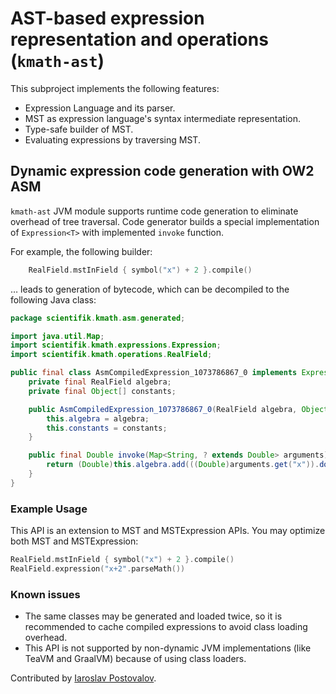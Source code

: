 # AST-based expression representation and operations (`kmath-ast`)

This subproject implements the following features:

- Expression Language and its parser.
- MST as expression language's syntax intermediate representation.
- Type-safe builder of MST.
- Evaluating expressions by traversing MST.

## Dynamic expression code generation with OW2 ASM

`kmath-ast` JVM module supports runtime code generation to eliminate overhead of tree traversal. Code generator builds 
a special implementation of `Expression<T>` with implemented `invoke` function. 

For example, the following builder: 

```kotlin
    RealField.mstInField { symbol("x") + 2 }.compile()
``` 

… leads to generation of bytecode, which can be decompiled to the following Java class: 

```java
package scientifik.kmath.asm.generated;

import java.util.Map;
import scientifik.kmath.expressions.Expression;
import scientifik.kmath.operations.RealField;

public final class AsmCompiledExpression_1073786867_0 implements Expression<Double> {
    private final RealField algebra;
    private final Object[] constants;

    public AsmCompiledExpression_1073786867_0(RealField algebra, Object[] constants) {
        this.algebra = algebra;
        this.constants = constants;
    }

    public final Double invoke(Map<String, ? extends Double> arguments) {
        return (Double)this.algebra.add(((Double)arguments.get("x")).doubleValue(), 2.0D);
    }
}
```

### Example Usage

This API is an extension to MST and MSTExpression APIs. You may optimize both MST and MSTExpression: 

```kotlin
RealField.mstInField { symbol("x") + 2 }.compile()
RealField.expression("x+2".parseMath())
```

### Known issues

- The same classes may be generated and loaded twice, so it is recommended to cache compiled expressions to avoid
class loading overhead. 
- This API is not supported by non-dynamic JVM implementations (like TeaVM and GraalVM) because of using class loaders.

Contributed by [Iaroslav Postovalov](https://github.com/CommanderTvis).
